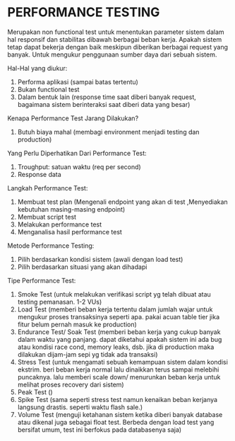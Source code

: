 # PERFORMANCE TESTING

Merupakan non functional test untuk menentukan parameter sistem dalam hal 
responsif dan stabilitas dibawah berbagai beban kerja. Apakah sistem tetap 
dapat bekerja dengan baik meskipun diberikan berbagai request yang banyak. 
Untuk mengukur penggunaan sumber daya dari sebuah sistem.

Hal-Hal yang diukur:
1. Performa aplikasi (sampai batas tertentu)
2. Bukan functional test
3. Dalam bentuk lain (response time saat diberi banyak request, 
bagaimana sistem berinteraksi saat diberi data yang besar)

Kenapa Performance Test Jarang Dilakukan?
1. Butuh biaya mahal (membagi environment menjadi testing dan production)

Yang Perlu Diperhatikan Dari Performance Test:
1. Troughput: satuan waktu (req per second)
2. Response data

Langkah Performance Test:
1. Membuat test plan (Mengenali endpoint yang akan di test ,Menyediakan 
kebutuhan masing-masing endpoint)
2. Membuat script test
3. Melakukan performance test
4. Menganalisa hasil performance test

Metode Performance Testing:
1. Pilih berdasarkan kondisi sistem (awali dengan load test)
2. Pilih berdasarkan situasi yang akan dihadapi

Tipe Performance Test:
1. Smoke Test (untuk melakukan verifikasi script yg telah dibuat atau 
testing pemanasan. 1-2 VUs)
2. Load Test (memberi beban kerja tertentu dalam jumlah wajar untuk 
mengukur proses transaksinya seperti apa. pakai acuan table tier jika 
fitur belum pernah masuk ke production)
3. Endurance Test/ Soak Test (memberi beban kerja yang cukup banyak 
dalam waktu yang panjang. dapat diketahui apakah sistem ini ada bug 
atau kondisi race cond, memory leaks, dsb. jika di production maka 
dilakukan dijam-jam sepi yg tidak ada transaksi)
4. Stress Test (untuk mengamati sebuah kemampuan sistem dalam kondisi 
ekstrim. beri beban kerja normal lalu dinaikkan terus sampai melebihi 
puncaknya. lalu memberi scale down/ menurunkan beban kerja untuk melihat 
proses recovery dari sistem)
5. Peak Test ()
6. Spike Test (sama seperti stress test namun kenaikan beban kerjanya 
langsung drastis. seperti waktu flash sale.)
7. Volume Test (menguji ketahanan sistem ketika diberi banyak database 
atau dikenal juga sebagai float test. Berbeda dengan load test yang 
bersifat umum, test ini berfokus pada databasenya saja)
